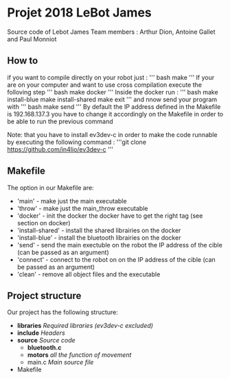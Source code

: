 # Projet 2018 LeBot James

Source code of Lebot James
Team members :
Arthur Dion, Antoine Gallet and Paul Monniot


## How to 
if you want to compile directly on your robot just :
''' bash
make
'''
If your are on your computer and want to use cross compilation execute the folloving step
''' bash
make docker
'''
Inside the docker run :
''' bash
make install-blue
make install-shared
make
exit
'''
and nnow send your program with 
''' bash
make send 
'''
By default the IP address defined in the Makefile is 192.168.137.3 you have to change it accordingly on the Makefile in order to be able to run the previous command


Note: that you have to install ev3dev-c in order to make the code runnable by executing the following command :
'''git clone https://github.com/in4lio/ev3dev-c '''
## Makefile
The option in our Makefile are:
- 'main' - make just the main executable
- 'throw' - make just the main_throw executable
- 'docker' - init the docker the docker have to get the right tag (see section on docker)
- 'install-shared' - install the shared librairies on the docker
- 'install-blue' - install the bluetooth librairies on the docker
- 'send' - send the main exectuble on the robot the IP address of the cible (can be passed as an argument) 
- 'connect' - connect to the robot on on the IP address of the cible (can be passed as an argument)
- 'clean' - remove all object files and the executable
## Project structure

Our project has the following structure:

- **libraries** _Required libraries (ev3dev-c excluded)_
- **include** _Headers_
- **source** _Source code_
	- **bluetooth.c**
	- **motors** _all the function of movement_
	- main.c _Main source file_
- Makefile

